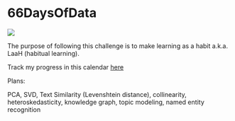 # 66DaysOfData

![](https://img.shields.io/badge/learning-mode%20on-orange)

The purpose of following this challenge is to make learning as a habit a.k.a. LaaH (habitual learning). 

Track my progress in this calendar [here](https://docs.google.com/document/d/15ouX0NwOSxwU9LlFM6odDd3h9E9zUusMGGSnxKzEWkE/edit?usp=sharing)

Plans:

PCA, SVD, Text Similarity (Levenshtein distance), collinearity, heteroskedasticity, knowledge graph, topic modeling, named entity recognition
